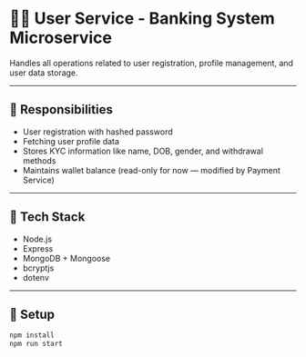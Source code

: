 # 🧑‍💼 User Service - Banking System Microservice

Handles all operations related to user registration, profile management, and user data storage.

---

## 🧠 Responsibilities

- User registration with hashed password
- Fetching user profile data
- Stores KYC information like name, DOB, gender, and withdrawal methods
- Maintains wallet balance (read-only for now — modified by Payment Service)

---

## 📁 Tech Stack

- Node.js
- Express
- MongoDB + Mongoose
- bcryptjs
- dotenv

---

## 🚀 Setup

```bash
npm install
npm run start
